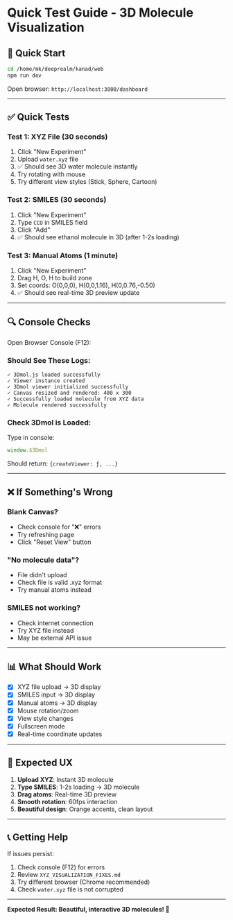 # Quick Test Guide - 3D Molecule Visualization

## 🚀 Quick Start

```bash
cd /home/mk/deeprealm/kanad/web
npm run dev
```

Open browser: `http://localhost:3000/dashboard`

---

## ✅ Quick Tests

### Test 1: XYZ File (30 seconds)
1. Click "New Experiment"
2. Upload `water.xyz` file
3. ✅ Should see 3D water molecule instantly
4. Try rotating with mouse
5. Try different view styles (Stick, Sphere, Cartoon)

### Test 2: SMILES (30 seconds)
1. Click "New Experiment"  
2. Type `CCO` in SMILES field
3. Click "Add"
4. ✅ Should see ethanol molecule in 3D (after 1-2s loading)

### Test 3: Manual Atoms (1 minute)
1. Click "New Experiment"
2. Drag H, O, H to build zone
3. Set coords: O(0,0,0), H(0,0,1.16), H(0,0.76,-0.50)
4. ✅ Should see real-time 3D preview update

---

## 🔍 Console Checks

Open Browser Console (F12):

### Should See These Logs:
```
✓ 3Dmol.js loaded successfully
✓ Viewer instance created  
✓ 3Dmol viewer initialized successfully
✓ Canvas resized and rendered: 400 x 300
✓ Successfully loaded molecule from XYZ data
✓ Molecule rendered successfully
```

### Check 3Dmol is Loaded:
Type in console:
```javascript
window.$3Dmol
```
Should return: `{createViewer: ƒ, ...}`

---

## ❌ If Something's Wrong

### Blank Canvas?
- Check console for "❌" errors
- Try refreshing page
- Click "Reset View" button

### "No molecule data"?
- File didn't upload
- Check file is valid .xyz format
- Try manual atoms instead

### SMILES not working?
- Check internet connection
- Try XYZ file instead
- May be external API issue

---

## 📊 What Should Work

- [x] XYZ file upload → 3D display
- [x] SMILES input → 3D display  
- [x] Manual atoms → 3D display
- [x] Mouse rotation/zoom
- [x] View style changes
- [x] Fullscreen mode
- [x] Real-time coordinate updates

---

## 🎯 Expected UX

1. **Upload XYZ**: Instant 3D molecule
2. **Type SMILES**: 1-2s loading → 3D molecule
3. **Drag atoms**: Real-time 3D preview
4. **Smooth rotation**: 60fps interaction
5. **Beautiful design**: Orange accents, clean layout

---

## 📞 Getting Help

If issues persist:
1. Check console (F12) for errors
2. Review `XYZ_VISUALIZATION_FIXES.md`
3. Try different browser (Chrome recommended)
4. Check `water.xyz` file is not corrupted

---

**Expected Result: Beautiful, interactive 3D molecules! 🎉**
